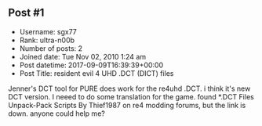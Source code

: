 ## Post #1
- Username: sgx77
- Rank: ultra-n00b
- Number of posts: 2
- Joined date: Tue Nov 02, 2010 1:24 am
- Post datetime: 2017-09-09T16:39:39+00:00
- Post Title: resident evil 4 UHD .DCT (DICT) files

Jenner's DCT tool for PURE does work for the re4uhd .DCT. i think it's new DCT version.  I neeed to do some translation for the game.  found *.DCT Files Unpack-Pack Scripts By Thief1987 on re4 modding forums, but the link is down. anyone could help me?
